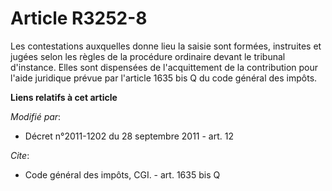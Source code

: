 # Article R3252-8

Les contestations auxquelles donne lieu la saisie sont formées, instruites et jugées selon les règles de la procédure
ordinaire devant le tribunal d'instance. Elles sont dispensées de l'acquittement de la contribution pour l'aide juridique
prévue par l'article 1635 bis Q du code général des impôts.

**Liens relatifs à cet article**

_Modifié par_:

  - Décret n°2011-1202 du 28 septembre 2011 - art. 12

_Cite_:

  - Code général des impôts, CGI. - art. 1635 bis Q

